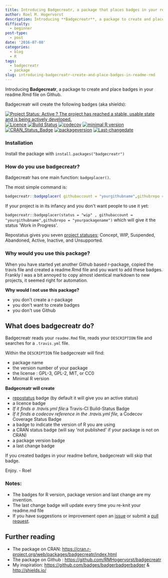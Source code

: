 ```yaml
---
title: Introducing Badgecreatr, a package that places badges in your readme
author: Roel M. Hogervorst
description: Introducing **Badgecreatr**, a package to create and place badges in your readme.Rmd file on Github.
difficulty:
  - beginner
post-type:
  - post
date: '2016-07-08'
categories:
  - blog
  - R
tags:
  - badgecreatr
  - package
slug: introducing-badgecreatr-create-and-place-badges-in-readme-rmd
---
```


Introducing **Badgecreatr**, a package to create and place badges in your readme.Rmd file on Github.

Badgecreatr will create the following badges (aka shields): 
 
[![Project Status: Active ? The project has reached a stable, usable state and is being actively developed.](https://www.repostatus.org/badges/latest/active.svg)](http://www.repostatus.org/#active) [![Licence](https://img.shields.io/badge/licence-GPL--3-blue.svg)](https://www.gnu.org/licenses/gpl-3.0.en.html) [![Build Status](https://travis-ci.org/RMHogervorst/badgecreatr.svg?branch=master)](https://travis-ci.org/RMHogervorst/badgecreatr) [![codecov](https://codecov.io/gh/RMHogervorst/badgecreatr/branch/master/graph/badge.svg)](https://codecov.io/gh/RMHogervorst/badgecreatr) 
[![minimal R version](https://img.shields.io/badge/R%3E%3D-3.2.4-6666ff.svg)](https://cran.r-project.org/) [![CRAN\_Status\_Badge](https://www.r-pkg.org/badges/version/badgecreatr)](https://cran.r-project.org/package=badgecreatr) [![packageversion](https://img.shields.io/badge/Package%20version-0.1.0-orange.svg?style=flat-square)](commits/master) 
[![Last-changedate](https://img.shields.io/badge/last%20change-2016--07--08-yellowgreen.svg)](https://github.com/rmhogervorst/badgecreatr/commits/master)

### Installation 
Install the package with `install.packages("badgecreatr")`

### How do you use badgecreatr?
Badgecreatr has one main function: `badgeplacer()`.

The most simple command is:

```r
badgecreatr::badgeplacer( githubaccount = "yourgithubname",githubrepo = "yourpackagename", branch = "master")
```


If your project is in its infancy and you don't want people to use it yet:

`badgecreatr::badgeplacer(status = "wip" , githubaccount = "yourgithubname",githubrepo = "yourpackagename")` which will give it the status 'Work in Progress'. 

Repostatus gives you seven [project statuses](www.repostatus.org); Concept, WIP, Suspended, Abandoned, Active, Inactive, and Unsupported.

### Why would you use this package?

When you have started yet another Github based r-package, copied the travis file and created a readme.Rmd file and you want to add these badges. 
Frankly I was a bit annoyed to copy almost identical markdown to new projects, it seemed right for automation. 

**Why would I not use this package?**

- you don't create a r-package
- you don't want to create badges
- you don't use Github 


## What does badgecreatr do?

Badgecreatr reads your `readme.Rmd` file, reads your `DESCRIPTION` file and searches for a `.travis.yml` file.

Within the `DESCRIPTION` file badgecreatr will find:
- package name
- the version number of your package
- the license : GPL-3, GPL-2, MIT, or CC0 
- Minimal R version


**Badgecreatr will create**

- [repostatus](www.repostatus.org) badge (by default it will give you an active status)
- a licence badge
- *If it finds a .travis.yml file*:a Travis-CI Build-Status Badge
- *If it finds a codecov reference in the .travis.yml file,* a Codecov Coverage Status Badge 
- a badge to indicate the version of R you are using
- a CRAN status badge (will say 'not published' if your package is not on CRAN)
- a package version badge
- a last change badge

If you created badges in your readme before, badgecreatr will skip that badge.


Enjoy. - Roel


### Notes:

- The badges for R version, package version and last change are my invention. 
- The last change badge will update every time you re-knit your readme.md file
- If you have suggestions or improvement open an [issue](https://github.com/RMHogervorst/badgecreatr/issues) or submit a [pull request](https://github.com/RMHogervorst/badgecreatr/compare). 
  

## Further reading

- The package on CRAN: <https://cran.r-project.org/web/packages/badgecreatr/index.html> 
- The package on Github : https://github.com/RMHogervorst/badgecreatr
- My inspiration: <https://github.com/badges/badgerbadgerbadger> & <http://shields.io/>
